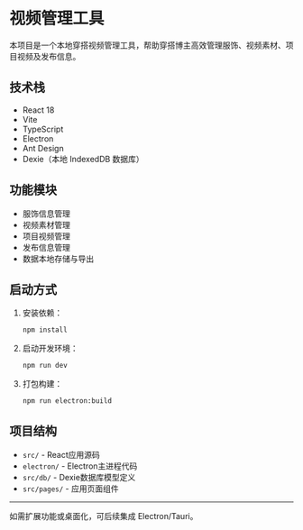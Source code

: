 # 视频管理工具

本项目是一个本地穿搭视频管理工具，帮助穿搭博主高效管理服饰、视频素材、项目视频及发布信息。

## 技术栈
- React 18
- Vite
- TypeScript
- Electron
- Ant Design
- Dexie（本地 IndexedDB 数据库）

## 功能模块
- 服饰信息管理
- 视频素材管理
- 项目视频管理
- 发布信息管理
- 数据本地存储与导出

## 启动方式

1. 安装依赖：
   ```bash
   npm install
   ```
2. 启动开发环境：
   ```bash
   npm run dev
   ```

3. 打包构建：
   ```bash
   npm run electron:build
   ```

## 项目结构
- `src/` - React应用源码
- `electron/` - Electron主进程代码
- `src/db/` - Dexie数据库模型定义
- `src/pages/` - 应用页面组件

---

如需扩展功能或桌面化，可后续集成 Electron/Tauri。 